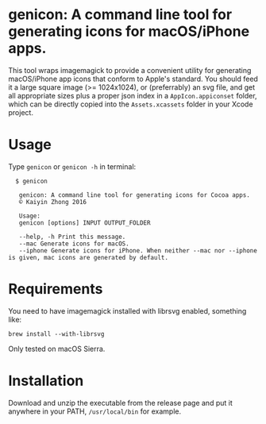 # genicon: A command line tool for generating icons for macOS/iPhone apps.

This tool wraps imagemagick to provide a convenient utility for generating macOS/iPhone app icons that conform to Apple's standard. You should feed it a large square image (>= 1024x1024), or (preferrably) an svg file, and get all appropriate sizes plus a proper json index in a `AppIcon.appiconset` folder, which can be directly copied into the `Assets.xcassets` folder in your Xcode project. 

# Usage

Type `genicon` or `genicon -h` in terminal:


      $ genicon

       genicon: A command line tool for generating icons for Cocoa apps.
       © Kaiyin Zhong 2016

       Usage:
       genicon [options] INPUT OUTPUT_FOLDER

       --help, -h Print this message.
       --mac Generate icons for macOS.
       --iphone Generate icons for iPhone. When neither --mac nor --iphone is given, mac icons are generated by default.

# Requirements

You need to have imagemagick installed with librsvg enabled, something like:

    brew install --with-librsvg

Only tested on macOS Sierra.

# Installation

Download and unzip the executable from the release page and put it anywhere in your PATH, `/usr/local/bin` for example.
